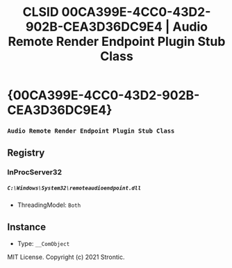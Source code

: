 ﻿---
title: "CLSID 00CA399E-4CC0-43D2-902B-CEA3D36DC9E4 | Audio Remote Render Endpoint Plugin Stub Class"
excerpt: What is COM-Object CLSID 00CA399E-4CC0-43D2-902B-CEA3D36DC9E4?
---

# {00CA399E-4CC0-43D2-902B-CEA3D36DC9E4}

### `Audio Remote Render Endpoint Plugin Stub Class`

## Registry


### InProcServer32

##### `C:\Windows\System32\remoteaudioendpoint.dll`
* ThreadingModel: `Both`

## Instance

* Type: `__ComObject`

MIT License. Copyright (c) 2021 Strontic.


